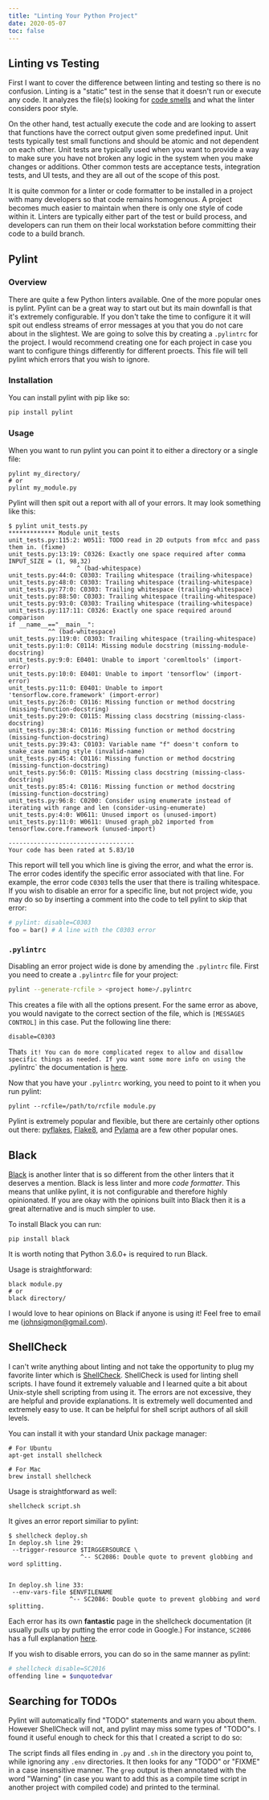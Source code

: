 ```yaml
---
title: "Linting Your Python Project"
date: 2020-05-07
toc: false
---
```


## Linting vs Testing

First I want to cover the difference between linting and testing so there is no confusion. Linting is a "static" test in the sense that it doesn't run or execute any code. It analyzes the file(s) looking for [code smells](https://martinfowler.com/bliki/CodeSmell.html) and what the linter considers poor style. 

On the other hand, test actually execute the code and are looking to assert that functions have the correct output given some predefined input. Unit tests typically test small functions and should be atomic and not dependent on each other. Unit tests are typically used when you want to provide a way to make sure you have not broken any logic in the system when you make changes or additions. Other common tests are acceptance tests, integration tests, and UI tests, and they are all out of the scope of this post.

It is quite common for a linter or code formatter to be installed in a project with many developers so that code remains homogenous. A project becomes much easier to maintain when there is only one style of code within it. Linters are typically either part of the test or build process, and developers can run them on their local workstation before committing their code to a build branch.  

## Pylint  

### Overview  

There are quite a few Python linters available. One of the more popular ones is pylint. Pylint can be a great way to start out but its main downfall is that it's extremely configurable. If you don't take the time to configure it it will spit out endless streams of error messages at you that you do not care about in the slightest. We are going to solve this by creating a `.pylintrc` for the project. I would recommend creating one for each project in case you want to configure things differently for different proects. This file will tell pylint which errors that you wish to ignore.   

### Installation  

You can install pylint with pip like so:  

```bash
pip install pylint
```

### Usage

When you want to run pylint you can point it to either a directory or a single file:

```
pylint my_directory/
# or
pylint my_module.py
```

Pylint will then spit out a report with all of your errors. It may look something like this:

```
$ pylint unit_tests.py
************* Module unit_tests
unit_tests.py:115:2: W0511: TODO read in 2D outputs from mfcc and pass them in. (fixme)
unit_tests.py:13:19: C0326: Exactly one space required after comma
INPUT_SIZE = (1, 98,32)
                   ^ (bad-whitespace)
unit_tests.py:44:0: C0303: Trailing whitespace (trailing-whitespace)
unit_tests.py:48:0: C0303: Trailing whitespace (trailing-whitespace)
unit_tests.py:77:0: C0303: Trailing whitespace (trailing-whitespace)
unit_tests.py:88:50: C0303: Trailing whitespace (trailing-whitespace)
unit_tests.py:93:0: C0303: Trailing whitespace (trailing-whitespace)
unit_tests.py:117:11: C0326: Exactly one space required around comparison
if __name__=="__main__":
           ^^ (bad-whitespace)
unit_tests.py:119:0: C0303: Trailing whitespace (trailing-whitespace)
unit_tests.py:1:0: C0114: Missing module docstring (missing-module-docstring)
unit_tests.py:9:0: E0401: Unable to import 'coremltools' (import-error)
unit_tests.py:10:0: E0401: Unable to import 'tensorflow' (import-error)
unit_tests.py:11:0: E0401: Unable to import 'tensorflow.core.framework' (import-error)
unit_tests.py:26:0: C0116: Missing function or method docstring (missing-function-docstring)
unit_tests.py:29:0: C0115: Missing class docstring (missing-class-docstring)
unit_tests.py:38:4: C0116: Missing function or method docstring (missing-function-docstring)
unit_tests.py:39:43: C0103: Variable name "f" doesn't conform to snake_case naming style (invalid-name)
unit_tests.py:45:4: C0116: Missing function or method docstring (missing-function-docstring)
unit_tests.py:56:0: C0115: Missing class docstring (missing-class-docstring)
unit_tests.py:85:4: C0116: Missing function or method docstring (missing-function-docstring)
unit_tests.py:96:8: C0200: Consider using enumerate instead of iterating with range and len (consider-using-enumerate)
unit_tests.py:4:0: W0611: Unused import os (unused-import)
unit_tests.py:11:0: W0611: Unused graph_pb2 imported from tensorflow.core.framework (unused-import)

-----------------------------------
Your code has been rated at 5.83/10
```

This report will tell you which line is giving the error, and what the error is. The error codes identify the specific error associated with that line. For example, the error code `C0303` tells the user that there is trailing whitespace. If you wish to disable an error for a specific line, but not project wide, you may do so by inserting a comment into the code to tell pylint to skip that error:

```python
# pylint: disable=C0303
foo = bar() # A line with the C0303 error
```

### `.pylintrc`

Disabling an error project wide is done by amending the `.pylintrc` file. First you need to create a `.pylintrc` file for your project:

```bash
pylint --generate-rcfile > <project home>/.pylintrc
```

This creates a file with all the options present. For the same error as above, you would navigate to the correct section of the file, which is `[MESSAGES CONTROL]` in this case. Put the following line there:

```
disable=C0303
```

That`s it! You can do more complicated regex to allow and disallow specific things as needed. If you want some more info on using the `.pylintrc` the documentation is [here](http://pylint.pycqa.org/en/latest/user_guide/options.html).

Now that you have your `.pylintrc` working, you need to point to it when you run pylint:

```
pylint --rcfile=/path/to/rcfile module.py
```

Pylint is extremely popular and flexible, but there are certainly other options out there: [pyflakes](https://github.com/PyCQA/pyflakes), [Flake8](https://flake8.pycqa.org/en/latest/), and [Pylama](https://pylama.readthedocs.io/en/latest/) are a few other popular ones.

## Black

[Black](https://github.com/psf/black) is another linter that is so different from the other linters that it deserves a mention. Black is less linter and more _code formatter_. This means that unlike pylint, it is not configurable and therefore highly opinionated. If you are okay with the opinions built into Black then it is a great alternative and is much simpler to use. 

To install Black you can run:

```
pip install black
```

It is worth noting that Python 3.6.0+ is required to run Black.

Usage is straightforward:

```
black module.py
# or
black directory/
```

I would love to hear opinions on Black if anyone is using it! Feel free to email me (johnsigmon@gmail.com).

## ShellCheck

I can't write anything about linting and not take the opportunity to plug my favorite linter which is [ShellCheck](https://github.com/koalaman/shellcheck). ShellCheck is used for linting shell scripts. I have found it extremely valuable and I learned quite a bit about Unix-style shell scripting from using it. The errors are not excessive, they are helpful and provide explanations. It is extremely well documented and extremely easy to use. It can be helpful for shell script authors of all skill levels. 

You can install it with your standard Unix package manager:

```
# For Ubuntu
apt-get install shellcheck

# For Mac
brew install shellcheck
```

Usage is straightforward as well:

```
shellcheck script.sh
```

It gives an error report similiar to pylint:

```
$ shellcheck deploy.sh
In deploy.sh line 29:
 --trigger-resource $TIRGGERSOURCE \
                    ^-- SC2086: Double quote to prevent globbing and word splitting.


In deploy.sh line 33:
 --env-vars-file $ENVFILENAME
                 ^-- SC2086: Double quote to prevent globbing and word splitting.

```

Each error has its own **fantastic** page in the shellcheck documentation (it usually pulls up by putting the error code in Google.) For instance, `SC2086` has a full explanation [here](https://github.com/koalaman/shellcheck/wiki/SC2086a).

If you wish to disable errors, you can do so in the same manner as pylint:

```bash
# shellcheck disable=SC2016
offending line = $unquotedvar
```

## Searching for TODOs

Pylint will automatically find "TODO" statements and warn you about them. However ShellCheck will not, and pylint may miss some types of "TODO"s. I found it useful enough to check for this that I created a script to do so:


The script finds all files ending in `.py` and `.sh` in the directory you point to, while ignoring any `.env` directories. It then looks for any "TODO" or "FIXME" in a case insensitive manner. The `grep` output is then annotated with the word "Warning" (in case you want to add this as a compile time script in another project with compiled code) and printed to the terminal.
